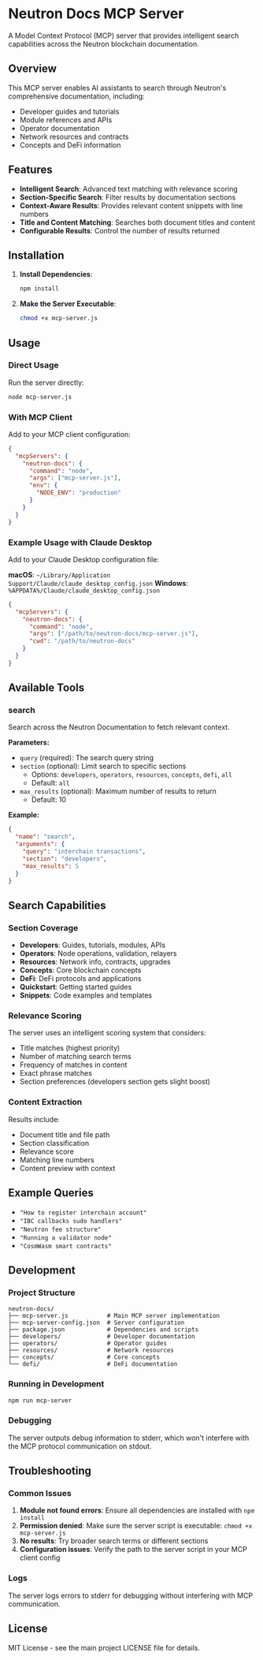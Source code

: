 # Neutron Docs MCP Server

A Model Context Protocol (MCP) server that provides intelligent search capabilities across the Neutron blockchain documentation.

## Overview

This MCP server enables AI assistants to search through Neutron's comprehensive documentation, including:
- Developer guides and tutorials
- Module references and APIs
- Operator documentation
- Network resources and contracts
- Concepts and DeFi information

## Features

- **Intelligent Search**: Advanced text matching with relevance scoring
- **Section-Specific Search**: Filter results by documentation sections
- **Context-Aware Results**: Provides relevant content snippets with line numbers
- **Title and Content Matching**: Searches both document titles and content
- **Configurable Results**: Control the number of results returned

## Installation

1. **Install Dependencies**:
   ```bash
   npm install
   ```

2. **Make the Server Executable**:
   ```bash
   chmod +x mcp-server.js
   ```

## Usage

### Direct Usage

Run the server directly:
```bash
node mcp-server.js
```

### With MCP Client

Add to your MCP client configuration:
```json
{
  "mcpServers": {
    "neutron-docs": {
      "command": "node",
      "args": ["mcp-server.js"],
      "env": {
        "NODE_ENV": "production"
      }
    }
  }
}
```

### Example Usage with Claude Desktop

Add to your Claude Desktop configuration file:

**macOS**: `~/Library/Application Support/Claude/claude_desktop_config.json`
**Windows**: `%APPDATA%/Claude/claude_desktop_config.json`

```json
{
  "mcpServers": {
    "neutron-docs": {
      "command": "node",
      "args": ["/path/to/neutron-docs/mcp-server.js"],
      "cwd": "/path/to/neutron-docs"
    }
  }
}
```

## Available Tools

### search

Search across the Neutron Documentation to fetch relevant context.

**Parameters:**
- `query` (required): The search query string
- `section` (optional): Limit search to specific sections
  - Options: `developers`, `operators`, `resources`, `concepts`, `defi`, `all`
  - Default: `all`
- `max_results` (optional): Maximum number of results to return
  - Default: 10

**Example:**
```json
{
  "name": "search",
  "arguments": {
    "query": "interchain transactions",
    "section": "developers",
    "max_results": 5
  }
}
```

## Search Capabilities

### Section Coverage

- **Developers**: Guides, tutorials, modules, APIs
- **Operators**: Node operations, validation, relayers
- **Resources**: Network info, contracts, upgrades
- **Concepts**: Core blockchain concepts
- **DeFi**: DeFi protocols and applications
- **Quickstart**: Getting started guides
- **Snippets**: Code examples and templates

### Relevance Scoring

The server uses an intelligent scoring system that considers:
- Title matches (highest priority)
- Number of matching search terms
- Frequency of matches in content
- Exact phrase matches
- Section preferences (developers section gets slight boost)

### Content Extraction

Results include:
- Document title and file path
- Section classification
- Relevance score
- Matching line numbers
- Content preview with context

## Example Queries

- `"How to register interchain account"`
- `"IBC callbacks sudo handlers"`
- `"Neutron fee structure"`
- `"Running a validator node"`
- `"CosmWasm smart contracts"`

## Development

### Project Structure

```
neutron-docs/
├── mcp-server.js           # Main MCP server implementation
├── mcp-server-config.json  # Server configuration
├── package.json            # Dependencies and scripts
├── developers/             # Developer documentation
├── operators/              # Operator guides
├── resources/              # Network resources
├── concepts/               # Core concepts
└── defi/                   # DeFi documentation
```

### Running in Development

```bash
npm run mcp-server
```

### Debugging

The server outputs debug information to stderr, which won't interfere with the MCP protocol communication on stdout.

## Troubleshooting

### Common Issues

1. **Module not found errors**: Ensure all dependencies are installed with `npm install`
2. **Permission denied**: Make sure the server script is executable: `chmod +x mcp-server.js`
3. **No results**: Try broader search terms or different sections
4. **Configuration issues**: Verify the path to the server script in your MCP client config

### Logs

The server logs errors to stderr for debugging without interfering with MCP communication.

## License

MIT License - see the main project LICENSE file for details. 